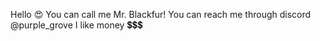 Hello 😍
You can call me Mr. Blackfur!
You can reach me through discord @purple_grove
I like money 💲💲💲
